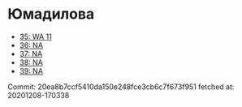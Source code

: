 # Юмадилова
- [35: WA 11](35.md)
- [36: NA](36.md)
- [37: NA](37.md)
- [38: NA](38.md)
- [39: NA](39.md)

Commit: 20ea8b7ccf5410da150e248fce3cb6c7f673f951
 fetched at: 20201208-170338
